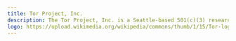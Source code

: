 ```yaml
---
title: Tor Project, Inc.
description: The Tor Project, Inc. is a Seattle-based 501(c)(3) research-education nonprofit organization founded by computer scientists Roger Dingledine, Nick Mathewson and five others. The Tor Project is primarily responsible for maintaining software for the Tor anonymity network.
logo: https://upload.wikimedia.org/wikipedia/commons/thumb/1/15/Tor-logo-2011-flat.svg/1920px-Tor-logo-2011-flat.svg.png
---
```

